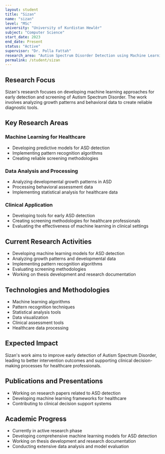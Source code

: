 ```yaml
---
layout: student
title: "Sizan"
name: "sizan"
level: "MSc"
university: "University of Kurdistan Hewlêr"
subject: "Computer Science"
start_date: 2023
end_date: Present
status: "Active"
supervisor: "Dr. Polla Fattah"
research_area: "Autism Spectrum Disorder Detection using Machine Learning"
permalink: /student/sizan
---
```




## Research Focus

Sizan's research focuses on developing machine learning approaches for early detection and screening of Autism Spectrum Disorder. The work involves analyzing growth patterns and behavioral data to create reliable diagnostic tools.

## Key Research Areas

### Machine Learning for Healthcare
- Developing predictive models for ASD detection
- Implementing pattern recognition algorithms
- Creating reliable screening methodologies

### Data Analysis and Processing
- Analyzing developmental growth patterns in ASD
- Processing behavioral assessment data
- Implementing statistical analysis for healthcare data

### Clinical Application
- Developing tools for early ASD detection
- Creating screening methodologies for healthcare professionals
- Evaluating the effectiveness of machine learning in clinical settings

## Current Research Activities

- Developing machine learning models for ASD detection
- Analyzing growth patterns and developmental data
- Implementing pattern recognition algorithms
- Evaluating screening methodologies
- Working on thesis development and research documentation

## Technologies and Methodologies

- Machine learning algorithms
- Pattern recognition techniques
- Statistical analysis tools
- Data visualization
- Clinical assessment tools
- Healthcare data processing

## Expected Impact

Sizan's work aims to improve early detection of Autism Spectrum Disorder, leading to better intervention outcomes and supporting clinical decision-making processes for healthcare professionals.

## Publications and Presentations

- Working on research papers related to ASD detection
- Developing machine learning frameworks for healthcare
- Contributing to clinical decision support systems

## Academic Progress

- Currently in active research phase
- Developing comprehensive machine learning models for ASD detection
- Working on thesis development and research documentation
- Conducting extensive data analysis and model evaluation
